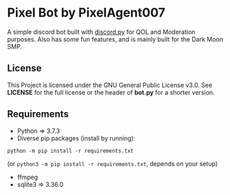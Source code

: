 # Pixel Bot by PixelAgent007
A simple discord bot built with [discord.py](https://discordpy.readthedocs.io/en/stable/) for QOL and Moderation purposes.
Also has some fun features, and is mainly built for the Dark Moon SMP.

## License
This Project is licensed under the GNU General Public License v3.0.
See **LICENSE** for the full license or the header of **bot.py** for a shorter version.

## Requirements
+ Python => 3.7.3
+ Diverse pip packages (install by running):

`python -m pip install -r requirements.txt`

(or `python3 -m pip install -r requirements.txt`, depends on your setup)

+ ffmpeg
+ sqlite3 => 3.36.0